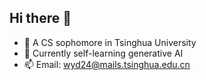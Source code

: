## Hi there 👋
- 🔭 A CS sophomore in Tsinghua University
- 🌱 Currently self-learning generative AI
- 📫 Email: wyd24@mails.tsinghua.edu.cn

<!--
**Just-lose-it/Just-lose-it** is a ✨ _special_ ✨ repository because its `README.md` (this file) appears on your GitHub profile.

Here are some ideas to get you started:

- 🔭 I’m currently working on ...
- 🌱 I’m currently learning ...
- 👯 I’m looking to collaborate on ...
- 🤔 I’m looking for help with ...
- 💬 Ask me about ...
- 📫 How to reach me: ...
- 😄 Pronouns: ...
- ⚡ Fun fact: ...
-->

